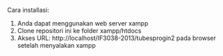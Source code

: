 Cara installasi:
1. Anda dapat menggunakan web server xampp
2. Clone repositori ini ke folder xampp/htdocs
3. Akses URL:
	http://localhost/IF3038-2013/tubesprogin2
	pada browser setelah menyalakan xampp